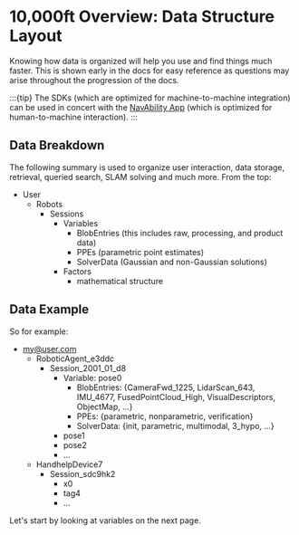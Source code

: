 # 10,000ft Overview: Data Structure Layout

Knowing how data is organized will help you use and find things much faster.  This is shown early in the docs for easy reference as questions may arise throughout the progression of the docs. 

:::{tip}
The SDKs (which are optimized for machine-to-machine integration) can be used in concert with the [NavAbility App][nva-app-url] (which is optimized for human-to-machine interaction).
:::

## Data Breakdown

The following summary is used to organize user interaction, data storage, retrieval, queried search, SLAM solving and much more.  From the top:

- User
  - Robots
    - Sessions
      - Variables
        - BlobEntries (this includes raw, processing, and product data)
        - PPEs (parametric point estimates)
        - SolverData (Gaussian and non-Gaussian solutions)
      - Factors
        - mathematical structure

## Data Example

So for example:

- my@user.com
  - RoboticAgent_e3ddc
    - Session_2001_01_d8
      - Variable: pose0
        - BlobEntries: {CameraFwd_1225, LidarScan_643, IMU_4677, FusedPointCloud_High, VisualDescriptors, ObjectMap, ...}
        - PPEs: {parametric, nonparametric, verification}
        - SolverData: {init, parametric, multimodal, 3_hypo, ...}
      - pose1
      - pose2
      - ...
  - HandhelpDevice7
    - Session_sdc9hk2
      - x0
      - tag4
      - ...

Let's start by looking at variables on the next page. 

[nva-app-url]: https://app.navability.io/home